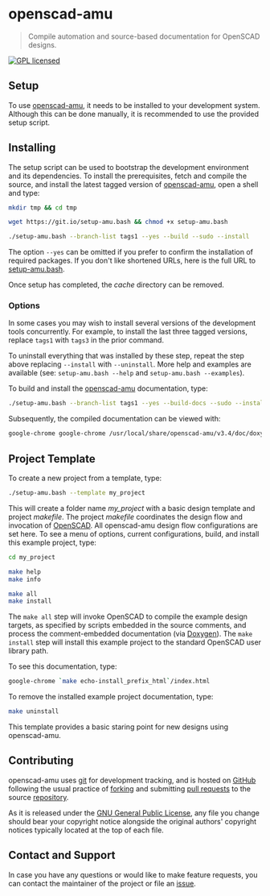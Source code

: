 openscad-amu
============

> Compile automation and source-based documentation for OpenSCAD designs.

[![GPL licensed](https://img.shields.io/badge/license-GPL-blue.svg?style=flat)](https://raw.githubusercontent.com/royasutton/openscad-amu/master/COPYING)


Setup
-----

To use [openscad-amu], it needs to be installed to your development
system. Although this can be done manually, it is recommended to use
the provided setup script.


Installing
----------

The setup script can be used to bootstrap the development environment
and its dependencies. To install the prerequisites, fetch and compile
the source, and install the latest tagged version of [openscad-amu],
open a shell and type:

```bash
mkdir tmp && cd tmp
```

```bash
wget https://git.io/setup-amu.bash && chmod +x setup-amu.bash
```

```bash
./setup-amu.bash --branch-list tags1 --yes --build --sudo --install
```

The option `--yes` can be omitted if you prefer to confirm the
installation of required packages. If you don't like shortened URLs,
here is the full URL to [setup-amu.bash].

Once setup has completed, the *cache* directory can be removed.

### Options

In some cases you may wish to install several versions of the
development tools concurrently. For example, to install the last three
tagged versions, replace `tags1` with `tags3` in the prior command.

To uninstall everything that was installed by these step, repeat the
step above replacing `--install` with `--uninstall`. More help and
examples are available (see: `setup-amu.bash --help` and
`setup-amu.bash --examples`).

To build and install the [openscad-amu] documentation, type:

```bash
./setup-amu.bash --branch-list tags1 --yes --build-docs --sudo --install-docs
```
Subsequently, the compiled documentation can be viewed with:

```bash
google-chrome google-chrome /usr/local/share/openscad-amu/v3.4/doc/doxygen/html/index.html
```


Project Template
----------------

To create a new project from a template, type:

```bash
./setup-amu.bash --template my_project
```

This will create a folder name *my_project* with a basic design
template and project *makefile*. The project *makefile* coordinates the
design flow and invocation of [OpenSCAD]. All openscad-amu design flow
configurations are set here. To see a menu of options, current
configurations, build, and install this example project, type:

```bash
cd my_project

make help
make info

make all
make install
```

The `make all` step will invoke OpenSCAD to compile the example design
targets, as specified by scripts embedded in the source comments, and
process the comment-embedded documentation (via [Doxygen]). The `make
install` step will install this example project to the standard
OpenSCAD user library path.

To see this documentation, type:

```bash
google-chrome `make echo-install_prefix_html`/index.html
```

To remove the installed example project documentation, type:

```bash
make uninstall
```

This template provides a basic staring point for new designs using
openscad-amu.


Contributing
------------

openscad-amu uses [git] for development tracking, and is hosted on
[GitHub] following the usual practice of [forking] and submitting
[pull requests] to the source [repository].

As it is released under the [GNU General Public License], any file you
change should bear your copyright notice alongside the original
authors' copyright notices typically located at the top of each file.


Contact and Support
-------------------

In case you have any questions or would like to make feature requests,
you can contact the maintainer of the project or file an [issue].


[GNU General Public License]: https://www.gnu.org/licenses/gpl.html

[setup-amu.bash]: https://raw.githubusercontent.com/royasutton/openscad-amu/master/share/scripts/setup-amu.bash

[openscad-amu]: https://royasutton.github.io/openscad-amu
[repository]: https://github.com/royasutton/openscad-amu
[issue]: https://github.com/royasutton/openscad-amu/issues

[OpenSCAD]: http://www.openscad.org/

[Doxygen]: http://www.doxygen.nl

[git]: http://git-scm.com/
[GitHub]: http://github.com/
[forking]: http://help.github.com/forking/
[pull requests]: https://help.github.com/articles/about-pull-requests/

